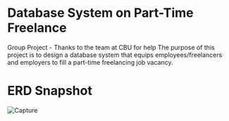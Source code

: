 # Database System on Part-Time Freelance
Group Project - Thanks to the team at CBU for help
The purpose of this project is to design a database system that equips employees/freelancers and employers to fill a part-time freelancing job vacancy.
# ERD Snapshot
![Capture](https://user-images.githubusercontent.com/98677120/230500059-cd1a8d0b-483c-48ff-b513-a4db8c23e45d.JPG)
